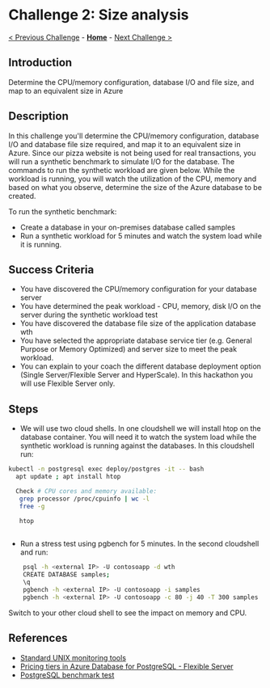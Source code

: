 # Challenge 2: Size analysis

[< Previous Challenge](./01-assessment.md) - **[Home](../README.md)** - [Next Challenge >](./03-offline-migration.md)

## Introduction

Determine the CPU/memory configuration, database I/O and file size, and map to an equivalent size in Azure

## Description

In this challenge you'll determine the CPU/memory configuration, database I/O and database file size required, and map it to an equivalent size in Azure. Since our pizza website is not being used for real transactions, you will run a synthetic benchmark to simulate I/O for the database. The commands to run the synthetic workload are given below. While the workload is running, you will watch the utilization of the CPU, memory and based on what you observe, determine the size of the Azure database to be created.

To run the synthetic benchmark:
* Create a database in your on-premises database called samples
* Run a synthetic workload for 5 minutes and watch the system load while it is running. 

## Success Criteria

* You have discovered the CPU/memory configuration for your database server
* You have determined the peak workload - CPU, memory, disk I/O on the server during the synthetic workload test
* You have discovered the database file size of the application database wth
* You have selected the appropriate database service tier (e.g. General Purpose or Memory Optimized) and server size to meet the peak workload.
* You can explain to your coach the different database deployment option (Single Server/Flexible Server and HyperScale). In this hackathon you will use Flexible Server only.

## Steps

* We will use two cloud shells. In one cloudshell we will install htop on the database container. You will need it to watch the system load while the synthetic workload is running against the databases. In this cloudshell run: 

```bash
kubectl -n postgresql exec deploy/postgres -it -- bash
  apt update ; apt install htop

  Check # CPU cores and memory available: 
   grep processor /proc/cpuinfo | wc -l
   free -g

   htop
  
```
* Run a stress test using pgbench for 5 minutes. In the second cloudshell and run:

```bash
    psql -h <external IP> -U contosoapp -d wth
    CREATE DATABASE samples;
    \q
    pgbench -h <external IP> -U contosoapp -i samples
    pgbench -h <external IP> -U contosoapp -c 80 -j 40 -T 300 samples
```
Switch to your other cloud shell to see the impact on memory and CPU.

## References
* [Standard UNIX monitoring tools](https://sysaix.com/top-20-linux-unix-performance-monitoring-tools)
* [Pricing tiers in Azure Database for PostgreSQL - Flexible Server](https://docs.microsoft.com/en-us/azure/postgresql/flexible-server/concepts-compute-storage)
* [PostgreSQL benchmark test](https://www.postgresql.org/docs/11/pgbench.html)
